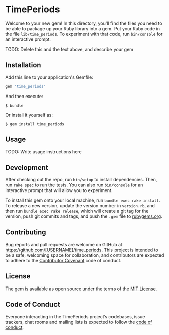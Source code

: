 # TimePeriods

Welcome to your new gem! In this directory, you'll find the files you need to be able to package up your Ruby library into a gem. Put your Ruby code in the file `lib/time_periods`. To experiment with that code, run `bin/console` for an interactive prompt.

TODO: Delete this and the text above, and describe your gem

## Installation

Add this line to your application's Gemfile:

```ruby
gem 'time_periods'
```

And then execute:

    $ bundle

Or install it yourself as:

    $ gem install time_periods

## Usage

TODO: Write usage instructions here

## Development

After checking out the repo, run `bin/setup` to install dependencies. Then, run `rake spec` to run the tests. You can also run `bin/console` for an interactive prompt that will allow you to experiment.

To install this gem onto your local machine, run `bundle exec rake install`. To release a new version, update the version number in `version.rb`, and then run `bundle exec rake release`, which will create a git tag for the version, push git commits and tags, and push the `.gem` file to [rubygems.org](https://rubygems.org).

## Contributing

Bug reports and pull requests are welcome on GitHub at https://github.com/[USERNAME]/time_periods. This project is intended to be a safe, welcoming space for collaboration, and contributors are expected to adhere to the [Contributor Covenant](http://contributor-covenant.org) code of conduct.

## License

The gem is available as open source under the terms of the [MIT License](http://opensource.org/licenses/MIT).

## Code of Conduct

Everyone interacting in the TimePeriods project’s codebases, issue trackers, chat rooms and mailing lists is expected to follow the [code of conduct](https://github.com/[USERNAME]/time_periods/blob/master/CODE_OF_CONDUCT.md).
